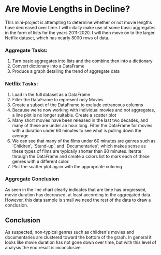 # Are Movie Lengths in Decline?
This mini-project is attempting to determine whether or not movie lengths have decreased over time. I will initally make use of some basic aggregates in the form of lists for the years 2011-2020. I will then move on to the larger Netflix dataset, which has nearly 8000 rows of data.

### Aggregate Tasks:
1. Turn basic aggregates into lists and the combine then into a dictionary
2. Convert dictionary into a DataFrame
3. Produce a graph detailing the trend of aggregate data

### Netflix Tasks:
1. Load in the full dataset as a DataFrame
2. Filter the DataFrame to represent only Movies
3. Create a subset of the DataFrame to exclude extraneous columns
4. Because we're now working with individual movies and not aggregates, a line plot is no longer suitable. Create a scatter plot
5. Many short movies have been released in the last two decades, and many of these are under an hour long. Filter the DataFrame for movies with a duration under 60 minutes to see what is pulling down the average
6. We can see that many of the films under 60 minutes are genres such as 'Children', 'Stand-up', and 'Documentaries'; which makes sense as these types of films are typically shorter than 90 minutes. Iterate through the DataFrame and create a colors list to mark each of these genres with a different color.
7. Plot the scatter plot again with the appropriate coloring


### Aggregate Conclusion
As seen in the line chart clearly indicates that are time has progressed, movie duration has decreased, at least according to the aggregated data. However, this data sample is small we need the rest of the data to draw a conclusion.

## Conclusion
As suspected, non-typical genres such as children's movies and documentaries are clustered toward the bottom of the graph. In general it looks like movie duration has not gone down over time, but with this level of analysis the end result is inconclusive.
